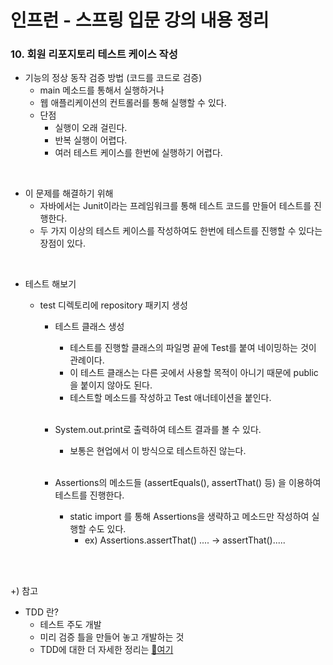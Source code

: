 # 인프런 - 스프링 입문 강의 내용 정리

### 10. 회원 리포지토리 테스트 케이스 작성

- 기능의 정상 동작 검증 방법 (코드를 코드로 검증)
  - main 메소드를 통해서 실행하거나
  - 웹 애플리케이션의 컨트롤러를 통해 실행할 수 있다.
  - 단점 
    - 실행이 오래 걸린다.
    - 반복 실행이 어렵다.
    - 여러 테스트 케이스를 한번에 실행하기 어렵다.

<br/>

- 이 문제를 해결하기 위해
  - 자바에서는 Junit이라는 프레임워크를 통해 테스트 코드를 만들어 테스트를 진행한다.
  - 두 가지 이상의 테스트 케이스를 작성하여도 한번에 테스트를 진행할 수 있다는 장점이 있다.

<br/>

- 테스트 해보기

  - test 디렉토리에 repository 패키지 생성

    - 테스트 클래스 생성

      - 테스트를 진행할 클래스의 파일명 끝에 Test를 붙여 네이밍하는 것이 관례이다.
      - 이 테스트 클래스는 다른 곳에서 사용할 목적이 아니기 때문에 public을 붙이지 않아도 된다.
      - 테스트할 메소드를 작성하고 Test 애너테이션을 붙인다.

      <br/>

    - System.out.print로 출력하여 테스트 결과를 볼 수 있다.

      - 보통은 현업에서 이 방식으로 테스트하진 않는다.

      <br/>

    - Assertions의 메소드들 (assertEquals(), assertThat() 등) 을 이용하여 테스트를 진행한다.

      - static import 를 통해 Assertions을 생략하고 메소드만 작성하여 실행할 수도 있다.
        - ex) Assertions.assertThat() .... -> assertThat().....

<br/>

<br/>

+) 참고

- TDD 란?
  - 테스트 주도 개발
  - 미리 검증 틀을 만들어 놓고 개발하는 것
  - TDD에 대한 더 자세한 정리는 [🙌여기](https://github.com/o3o-ovo3/Tech-Log/blob/main/sw/Tdd.md)
